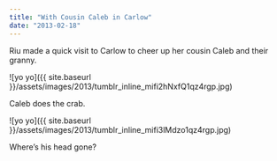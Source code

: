 ```yaml
---
title: "With Cousin Caleb in Carlow"
date: "2013-02-18"
---
```


Riu made a quick visit to Carlow to cheer up her cousin Caleb and their granny.

![yo yo]({{ site.baseurl }}/assets/images/2013/tumblr_inline_mifi2hNxfQ1qz4rgp.jpg)

Caleb does the crab.

![yo yo]({{ site.baseurl }}/assets/images/2013/tumblr_inline_mifi3lMdzo1qz4rgp.jpg)

Where’s his head gone?
